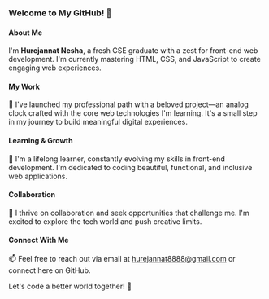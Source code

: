 ### Welcome to My GitHub! 👋

#### About Me
I'm **Hurejannat Nesha**, a fresh CSE graduate with a zest for front-end web development. I'm currently mastering HTML, CSS, and JavaScript to create engaging web experiences.

#### My Work
🔭 I've launched my professional path with a beloved project—an analog clock crafted with the core web technologies I'm learning. It's a small step in my journey to build meaningful digital experiences.

#### Learning & Growth
🌱 I'm a lifelong learner, constantly evolving my skills in front-end development. I'm dedicated to coding beautiful, functional, and inclusive web applications.

#### Collaboration
💼 I thrive on collaboration and seek opportunities that challenge me. I'm excited to explore the tech world and push creative limits.

#### Connect With Me
📫 Feel free to reach out via email at hurejannat8888@gmail.com or connect here on GitHub.

Let's code a better world together! 🚀

